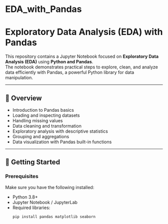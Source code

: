 # EDA_with_Pandas
# Exploratory Data Analysis (EDA) with Pandas

This repository contains a Jupyter Notebook focused on **Exploratory Data Analysis (EDA)** using **Python and Pandas**.  
The notebook demonstrates practical steps to explore, clean, and analyze data efficiently with Pandas, a powerful Python library for data manipulation.

---

## 📌 Overview
- Introduction to Pandas basics  
- Loading and inspecting datasets  
- Handling missing values  
- Data cleaning and transformation  
- Exploratory analysis with descriptive statistics  
- Grouping and aggregations  
- Data visualization with Pandas built-in functions  

---

## 🚀 Getting Started

### Prerequisites
Make sure you have the following installed:
- Python 3.8+
- Jupyter Notebook / JupyterLab
- Required libraries:
  ```bash
  pip install pandas matplotlib seaborn
